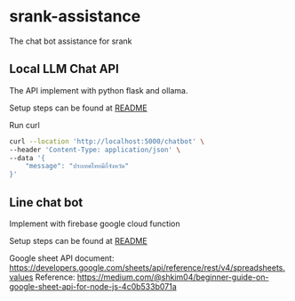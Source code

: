 # srank-assistance

The chat bot assistance for srank

## Local LLM Chat API

The API implement with python flask and ollama.

Setup steps can be found at [README](src/local-llm/README.md)

Run curl

```sh
curl --location 'http://localhost:5000/chatbot' \
--header 'Content-Type: application/json' \
--data '{
    "message": "ประเทศไทยมีกี่จังหวัด"
}'
```

## Line chat bot

Implement with firebase google cloud function

Setup steps can be found at [README](src/firebase-cloud-function/README.md)


Google sheet API document: https://developers.google.com/sheets/api/reference/rest/v4/spreadsheets.values
Reference: https://medium.com/@shkim04/beginner-guide-on-google-sheet-api-for-node-js-4c0b533b071a